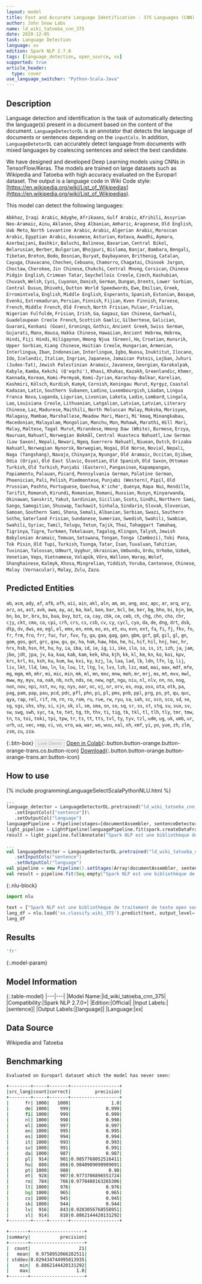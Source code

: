 ```yaml
---
layout: model
title: Fast and Accurate Language Identification - 375 Languages (CNN)
author: John Snow Labs
name: ld_wiki_tatoeba_cnn_375
date: 2020-12-05
task: Language Detection
language: xx
edition: Spark NLP 2.7.0
tags: [language_detection, open_source, xx]
supported: true
article_header:
  type: cover
use_language_switcher: "Python-Scala-Java"
---
```


## Description

Language detection and identification is the task of automatically detecting the language(s) present in a document based on the content of the document. ``LanguageDetectorDL`` is an annotator that detects the language of documents or sentences depending on the ``inputCols``. In addition, ``LanguageDetetorDL`` can accurately detect language from documents with mixed languages by coalescing sentences and select the best candidate.

We have designed and developed Deep Learning models using CNNs in TensorFlow/Keras. The models are trained on large datasets such as Wikipedia and Tatoeba with high accuracy evaluated on the Europarl dataset. The output is a language code in Wiki Code style: [https://en.wikipedia.org/wiki/List_of_Wikipedias](https://en.wikipedia.org/wiki/List_of_Wikipedias).

This model can detect the following languages:

`Abkhaz`, `Iraqi Arabic`, `Adyghe`, `Afrikaans`, `Gulf Arabic`, `Afrihili`, `Assyrian Neo-Aramaic`, `Ainu`, `Aklanon`, `Gheg Albanian`, `Amharic`, `Aragonese`, `Old English`, `Uab Meto`, `North Levantine Arabic`, `Arabic`, `Algerian Arabic`, `Moroccan Arabic`, `Egyptian Arabic`, `Assamese`, `Asturian`, `Kotava`, `Awadhi`, `Aymara`, `Azerbaijani`, `Bashkir`, `Baluchi`, `Balinese`, `Bavarian`, `Central Bikol`, `Belarusian`, `Berber`, `Bulgarian`, `Bhojpuri`, `Bislama`, `Banjar`, `Bambara`, `Bengali`, `Tibetan`, `Breton`, `Bodo`, `Bosnian`, `Buryat`, `Baybayanon`, `Brithenig`, `Catalan`, `Cayuga`, `Chavacano`, `Chechen`, `Cebuano`, `Chamorro`, `Chagatai`, `Chinook Jargon`, `Choctaw`, `Cherokee`, `Jin Chinese`, `Chukchi`, `Central Mnong`, `Corsican`, `Chinese Pidgin English`, `Crimean Tatar`, `Seychellois Creole`, `Czech`, `Kashubian`, `Chuvash`, `Welsh`, `CycL`, `Cuyonon`, `Danish`, `German`, `Dungan`, `Drents`, `Lower Sorbian`, `Central Dusun`, `Dhivehi`, `Dutton World Speedwords`, `Ewe`, `Emilian`, `Greek`, `Erromintxela`, `English`, `Middle English`, `Esperanto`, `Spanish`, `Estonian`, `Basque`, `Evenki`, `Extremaduran`, `Persian`, `Finnish`, `Fijian`, `Kven Finnish`, `Faroese`, `French`, `Middle French`, `Old French`, `North Frisian`, `Pulaar`, `Friulian`, `Nigerian Fulfulde`, `Frisian`, `Irish`, `Ga`, `Gagauz`, `Gan Chinese`, `Garhwali`, `Guadeloupean Creole French`, `Scottish Gaelic`, `Gilbertese`, `Galician`, `Guarani`, `Konkani (Goan)`, `Gronings`, `Gothic`, `Ancient Greek`, `Swiss German`, `Gujarati`, `Manx`, `Hausa`, `Hakka Chinese`, `Hawaiian`, `Ancient Hebrew`, `Hebrew`, `Hindi`, `Fiji Hindi`, `Hiligaynon`, `Hmong Njua (Green)`, `Ho`, `Croatian`, `Hunsrik`, `Upper Sorbian`, `Xiang Chinese`, `Haitian Creole`, `Hungarian`, `Armenian`, `Interlingua`, `Iban`, `Indonesian`, `Interlingue`, `Igbo`, `Nuosu`, `Inuktitut`, `Ilocano`, `Ido`, `Icelandic`, `Italian`, `Ingrian`, `Japanese`, `Jamaican Patois`, `Lojban`, `Juhuri (Judeo-Tat)`, `Jewish Palestinian Aramaic`, `Javanese`, `Georgian`, `Karakalpak`, `Kabyle`, `Kamba`, `Kekchi (Q'eqchi')`, `Khasi`, `Khakas`, `Kazakh`, `Greenlandic`, `Khmer`, `Kannada`, `Korean`, `Komi-Permyak`, `Komi-Zyrian`, `Karachay-Balkar`, `Karelian`, `Kashmiri`, `Kölsch`, `Kurdish`, `Kumyk`, `Cornish`, `Keningau Murut`, `Kyrgyz`, `Coastal Kadazan`, `Latin`, `Southern Subanen`, `Ladino`, `Luxembourgish`, `Láadan`, `Lingua Franca Nova`, `Luganda`, `Ligurian`, `Livonian`, `Lakota`, `Ladin`, `Lombard`, `Lingala`, `Lao`, `Louisiana Creole`, `Lithuanian`, `Latgalian`, `Latvian`, `Latvian`, `Literary Chinese`, `Laz`, `Madurese`, `Maithili`, `North Moluccan Malay`, `Moksha`, `Morisyen`, `Malagasy`, `Mambae`, `Marshallese`, `Meadow Mari`, `Maori`, `Mi'kmaq`, `Minangkabau`, `Macedonian`, `Malayalam`, `Mongolian`, `Manchu`, `Mon`, `Mohawk`, `Marathi`, `Hill Mari`, `Malay`, `Maltese`, `Tagal Murut`, `Mirandese`, `Hmong Daw (White)`, `Burmese`, `Erzya`, `Nauruan`, `Nahuatl`, `Norwegian Bokmål`, `Central Huasteca Nahuatl`, `Low German (Low Saxon)`, `Nepali`, `Newari`, `Ngeq`, `Guerrero Nahuatl`, `Niuean`, `Dutch`, `Orizaba Nahuatl`, `Norwegian Nynorsk`, `Norwegian`, `Nogai`, `Old Norse`, `Novial`, `Nepali`, `Naga (Tangshang)`, `Navajo`, `Chinyanja`, `Nyungar`, `Old Aramaic`, `Occitan`, `Ojibwe`, `Odia (Oriya)`, `Old East Slavic`, `Ossetian`, `Old Spanish`, `Old Saxon`, `Ottoman Turkish`, `Old Turkish`, `Punjabi (Eastern)`, `Pangasinan`, `Kapampangan`, `Papiamento`, `Palauan`, `Picard`, `Pennsylvania German`, `Palatine German`, `Phoenician`, `Pali`, `Polish`, `Piedmontese`, `Punjabi (Western)`, `Pipil`, `Old Prussian`, `Pashto`, `Portuguese`, `Quechua`, `K'iche'`, `Quenya`, `Rapa Nui`, `Rendille`, `Tarifit`, `Romansh`, `Kirundi`, `Romanian`, `Romani`, `Russian`, `Rusyn`, `Kinyarwanda`, `Okinawan`, `Sanskrit`, `Yakut`, `Sardinian`, `Sicilian`, `Scots`, `Sindhi`, `Northern Sami`, `Sango`, `Samogitian`, `Shuswap`, `Tachawit`, `Sinhala`, `Sindarin`, `Slovak`, `Slovenian`, `Samoan`, `Southern Sami`, `Shona`, `Somali`, `Albanian`, `Serbian`, `Swazi`, `Southern Sotho`, `Saterland Frisian`, `Sundanese`, `Sumerian`, `Swedish`, `Swahili`, `Swabian`, `Swahili`, `Syriac`, `Tamil`, `Telugu`, `Tetun`, `Tajik`, `Thai`, `Tahaggart Tamahaq`, `Tigrinya`, `Tigre`, `Turkmen`, `Tokelauan`, `Tagalog`, `Klingon`, `Talysh`, `Jewish Babylonian Aramaic`, `Temuan`, `Setswana`, `Tongan`, `Tonga (Zambezi)`, `Toki Pona`, `Tok Pisin`, `Old Tupi`, `Turkish`, `Tsonga`, `Tatar`, `Isan`, `Tuvaluan`, `Tahitian`, `Tuvinian`, `Talossan`, `Udmurt`, `Uyghur`, `Ukrainian`, `Umbundu`, `Urdu`, `Urhobo`, `Uzbek`, `Venetian`, `Veps`, `Vietnamese`, `Volapük`, `Võro`, `Walloon`, `Waray`, `Wolof`, `Shanghainese`, `Kalmyk`, `Xhosa`, `Mingrelian`, `Yiddish`, `Yoruba`, `Cantonese`, `Chinese`, `Malay (Vernacular)`, `Malay`, `Zulu`, `Zaza`.

## Predicted Entities

`ab`, `acm`, `ady`, `af`, `afb`, `afh`, `aii`, `ain`, `akl`, `aln`, `am`, `an`, `ang`, `aoz`, `apc`, `ar`, `arq`, `ary`, `arz`, `as`, `ast`, `avk`, `awa`, `ay`, `az`, `ba`, `bal`, `ban`, `bar`, `bcl`, `be`, `ber`, `bg`, `bho`, `bi`, `bjn`, `bm`, `bn`, `bo`, `br`, `brx`, `bs`, `bua`, `bvy`, `bzt`, `ca`, `cay`, `cbk`, `ce`, `ceb`, `ch`, `chg`, `chn`, `cho`, `chr`, `cjy`, `ckt`, `cmo`, `co`, `cpi`, `crh`, `crs`, `cs`, `csb`, `cv`, `cy`, `cycl`, `cyo`, `da`, `de`, `dng`, `drt`, `dsb`, `dtp`, `dv`, `dws`, `ee`, `egl`, `el`, `emx`, `en`, `enm`, `eo`, `es`, `et`, `eu`, `evn`, `ext`, `fa`, `fi`, `fj`, `fkv`, `fo`, `fr`, `frm`, `fro`, `frr`, `fuc`, `fur`, `fuv`, `fy`, `ga`, `gaa`, `gag`, `gan`, `gbm`, `gcf`, `gd`, `gil`, `gl`, `gn`, `gom`, `gos`, `got`, `grc`, `gsw`, `gu`, `gv`, `ha`, `hak`, `haw`, `hbo`, `he`, `hi`, `hif`, `hil`, `hnj`, `hoc`, `hr`, `hrx`, `hsb`, `hsn`, `ht`, `hu`, `hy`, `ia`, `iba`, `id`, `ie`, `ig`, `ii`, `ike`, `ilo`, `io`, `is`, `it`, `izh`, `ja`, `jam`, `jbo`, `jdt`, `jpa`, `jv`, `ka`, `kaa`, `kab`, `kam`, `kek`, `kha`, `kjh`, `kk`, `kl`, `km`, `kn`, `ko`, `koi`, `kpv`, `krc`, `krl`, `ks`, `ksh`, `ku`, `kum`, `kw`, `kxi`, `ky`, `kzj`, `la`, `laa`, `lad`, `lb`, `ldn`, `lfn`, `lg`, `lij`, `liv`, `lkt`, `lld`, `lmo`, `ln`, `lo`, `lou`, `lt`, `ltg`, `lv`, `lvs`, `lzh`, `lzz`, `mad`, `mai`, `max`, `mdf`, `mfe`, `mg`, `mgm`, `mh`, `mhr`, `mi`, `mic`, `min`, `mk`, `ml`, `mn`, `mnc`, `mnw`, `moh`, `mr`, `mrj`, `ms`, `mt`, `mvv`, `mwl`, `mww`, `my`, `myv`, `na`, `nah`, `nb`, `nch`, `nds`, `ne`, `new`, `ngt`, `ngu`, `niu`, `nl`, `nlv`, `nn`, `no`, `nog`, `non`, `nov`, `npi`, `nst`, `nv`, `ny`, `nys`, `oar`, `oc`, `oj`, `or`, `orv`, `os`, `osp`, `osx`, `ota`, `otk`, `pa`, `pag`, `pam`, `pap`, `pau`, `pcd`, `pdc`, `pfl`, `phn`, `pi`, `pl`, `pms`, `pnb`, `ppl`, `prg`, `ps`, `pt`, `qu`, `quc`, `qya`, `rap`, `rel`, `rif`, `rm`, `rn`, `ro`, `rom`, `ru`, `rue`, `rw`, `ryu`, `sa`, `sah`, `sc`, `scn`, `sco`, `sd`, `se`, `sg`, `sgs`, `shs`, `shy`, `si`, `sjn`, `sk`, `sl`, `sm`, `sma`, `sn`, `so`, `sq`, `sr`, `ss`, `st`, `stq`, `su`, `sux`, `sv`, `sw`, `swg`, `swh`, `syc`, `ta`, `te`, `tet`, `tg`, `th`, `thv`, `ti`, `tig`, `tk`, `tkl`, `tl`, `tlh`, `tly`, `tmr`, `tmw`, `tn`, `to`, `toi`, `toki`, `tpi`, `tpw`, `tr`, `ts`, `tt`, `tts`, `tvl`, `ty`, `tyv`, `tzl`, `udm`, `ug`, `uk`, `umb`, `ur`, `urh`, `uz`, `vec`, `vep`, `vi`, `vo`, `vro`, `wa`, `war`, `wo`, `wuu`, `xal`, `xh`, `xmf`, `yi`, `yo`, `yue`, `zh`, `zlm`, `zsm`, `zu`, `zza`.

{:.btn-box}
<button class="button button-orange" disabled>Live Demo</button>
[Open in Colab](https://githubtocolab.com/JohnSnowLabs/spark-nlp-workshop/blob/master/jupyter/annotation/english/language-detection/Language_Detection_and_Indentification.ipynb){:.button.button-orange.button-orange-trans.co.button-icon}
[Download](https://s3.amazonaws.com/auxdata.johnsnowlabs.com/public/models/ld_wiki_tatoeba_cnn_375_xx_2.7.0_2.4_1607184873730.zip){:.button.button-orange.button-orange-trans.arr.button-icon}

## How to use

<div class="tabs-box" markdown="1">
{% include programmingLanguageSelectScalaPythonNLU.html %}

```python
...
language_detector = LanguageDetectorDL.pretrained("ld_wiki_tatoeba_cnn_375", "xx")\
   .setInputCols(["sentence"])\
   .setOutputCol("language")
languagePipeline = Pipeline(stages=[documentAssembler, sentenceDetector, language_detector])
light_pipeline = LightPipeline(languagePipeline.fit(spark.createDataFrame([['']]).toDF("text")))
result = light_pipeline.fullAnnotate("Spark NLP est une bibliothèque de traitement de texte open source pour le traitement avancé du langage naturel pour les langages de programmation Python, Java et Scala.")
```
```scala
...
val languageDetector = LanguageDetectorDL.pretrained("ld_wiki_tatoeba_cnn_375", "xx")
   .setInputCols("sentence")
   .setOutputCol("language")
val pipeline = new Pipeline().setStages(Array(documentAssembler, sentenceDetector, languageDetector))
val result = pipeline.fit(Seq.empty["Spark NLP est une bibliothèque de traitement de texte open source pour le traitement avancé du langage naturel pour les langages de programmation Python, Java et Scala."].toDS.toDF("text")).transform(data)
```

{:.nlu-block}
```python
import nlu

text = ["Spark NLP est une bibliothèque de traitement de texte open source pour le traitement avancé du langage naturel pour les langages de programmation Python, Java et Scala."]
lang_df = nlu.load('xx.classify.wiki_375').predict(text, output_level='sentence')
lang_df
```

</div>

## Results

```bash
'fr'
```

{:.model-param}
## Model Information

{:.table-model}
|---|---|
|Model Name:|ld_wiki_tatoeba_cnn_375|
|Compatibility:|Spark NLP 2.7.0+|
|Edition:|Official|
|Input Labels:|[sentence]|
|Output Labels:|[language]|
|Language:|xx|

## Data Source

Wikipedia and Tatoeba

## Benchmarking

```bash
Evaluated on Europarl dataset which the model has never seen:

+--------+-----+-------+------------------+
|src_lang|count|correct|         precision|
+--------+-----+-------+------------------+
|      fr| 1000|   1000|               1.0|
|      de| 1000|    999|             0.999|
|      fi| 1000|    999|             0.999|
|      nl| 1000|    998|             0.998|
|      el| 1000|    997|             0.997|
|      en| 1000|    995|             0.995|
|      es| 1000|    994|             0.994|
|      it| 1000|    993|             0.993|
|      sv| 1000|    991|             0.991|
|      da| 1000|    987|             0.987|
|      pl|  914|    901|0.9857768052516411|
|      hu|  880|    866|0.9840909090909091|
|      pt| 1000|    980|              0.98|
|      et|  928|    907|0.9773706896551724|
|      ro|  784|    766|0.9770408163265306|
|      lt| 1000|    976|             0.976|
|      bg| 1000|    965|             0.965|
|      cs| 1000|    945|             0.945|
|      sk| 1000|    944|             0.944|
|      lv|  916|    843|0.9203056768558951|
|      sl|  914|    810|0.8862144420131292|
+--------+-----+-------+------------------+

+-------+--------------------+
|summary|           precision|
+-------+--------------------+
|  count|                  21|
|   mean|  0.9758952066282511|
| stddev|0.029434744995013935|
|    min|  0.8862144420131292|
|    max|                 1.0|
+-------+--------------------+
```